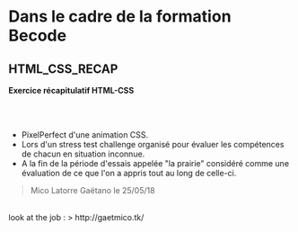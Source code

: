 # Dans le cadre de la formation Becode

## HTML_CSS_RECAP

**Exercice récapitulatif HTML-CSS**

<br>
<br>

* PixelPerfect d'une animation CSS.
* Lors d'un stress test challenge organisé pour évaluer les compétences de chacun en situation inconnue.
* A la fin de la période d'essais appelée "la prairie" considéré comme une évaluation de ce que l'on a appris tout au long de celle-ci.
> Mico Latorre Gaëtano
> le 25/05/18
<br>
look at the job : > http://gaetmico.tk/